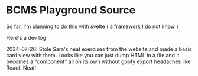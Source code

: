 # BCMS Playground Source

So far, I'm planning to do this with svelte ( a framework I do not know )

Here's a dev log

2024-07-26: Stole Sara's neat exercises from the website and made a basic card view with them. Looks like you can just dump HTML in a file and it becomes a "component" all on its own without goofy export headaches like React. Neat!
